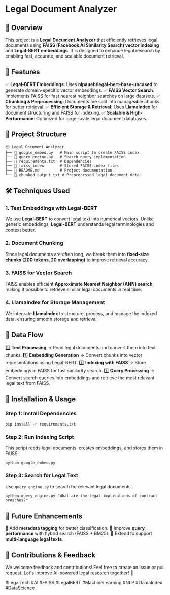 # Legal Document Analyzer

## 📌 Overview
This project is a **Legal Document Analyzer** that efficiently retrieves legal documents using **FAISS (Facebook AI Similarity Search) vector indexing** and **Legal-BERT embeddings**. It is designed to enhance legal research by enabling fast, accurate, and scalable document retrieval.

## 🚀 Features
✅ **Legal-BERT Embeddings**: Uses **nlpaueb/legal-bert-base-uncased** to generate domain-specific vector embeddings.
✅ **FAISS Vector Search**: Implements FAISS for fast nearest neighbor searches on large datasets.
✅ **Chunking & Preprocessing**: Documents are split into manageable chunks for better retrieval.
✅ **Efficient Storage & Retrieval**: Uses **LlamaIndex** for document structuring and FAISS for indexing.
✅ **Scalable & High-Performance**: Optimized for large-scale legal document databases.

## 📂 Project Structure
```
📦 Legal Document Analyzer
├── 📄 google_embed.py   # Main script to create FAISS index
├── 📄 query_engine.py   # Search query implementation
├── 📄 requirements.txt  # Dependencies
├── 📂 faiss_index       # Stored FAISS index files
├── 📄 README.md         # Project documentation
└── 📄 chunked_output.txt # Preprocessed legal document data
```

## 🛠️ Techniques Used
### **1. Text Embeddings with Legal-BERT**
We use **Legal-BERT** to convert legal text into numerical vectors. Unlike generic embeddings, **Legal-BERT** understands legal terminologies and context better.

### **2. Document Chunking**
Since legal documents are often long, we break them into **fixed-size chunks (200 tokens, 20 overlapping)** to improve retrieval accuracy.

### **3. FAISS for Vector Search**
FAISS enables efficient **Approximate Nearest Neighbor (ANN) search**, making it possible to retrieve similar legal documents in real time.

### **4. LlamaIndex for Storage Management**
We integrate **LlamaIndex** to structure, process, and manage the indexed data, ensuring smooth storage and retrieval.

## 🔁 Data Flow
1️⃣ **Text Processing** → Read legal documents and convert them into text chunks.
2️⃣ **Embedding Generation** → Convert chunks into vector representations using Legal-BERT.
3️⃣ **Indexing with FAISS** → Store embeddings in FAISS for fast similarity search.
4️⃣ **Query Processing** → Convert search queries into embeddings and retrieve the most relevant legal text from FAISS.

## 🔧 Installation & Usage
### **Step 1: Install Dependencies**
```
pip install -r requirements.txt
```

### **Step 2: Run Indexing Script**
This script reads legal documents, creates embeddings, and stores them in FAISS.
```
python google_embed.py
```

### **Step 3: Search for Legal Text**
Use `query_engine.py` to search for relevant legal documents.
```
python query_engine.py "What are the legal implications of contract breaches?"
```

## 🎯 Future Enhancements
🚀 Add **metadata tagging** for better classification.
🚀 Improve **query performance** with hybrid search (FAISS + BM25).
🚀 Extend to support **multi-language legal texts**.

## 🤝 Contributions & Feedback
We welcome feedback and contributions! Feel free to create an issue or pull request. Let's improve AI-powered legal research together! 🚀

#LegalTech #AI #FAISS #LegalBERT #MachineLearning #NLP #LlamaIndex #DataScience